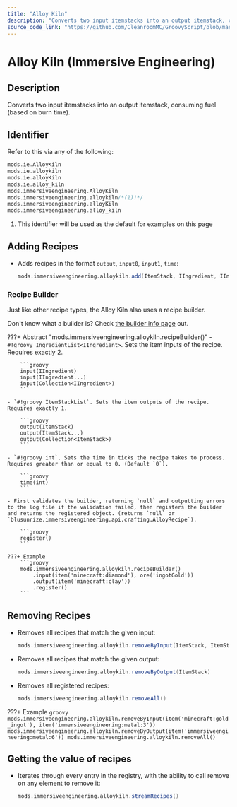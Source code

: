 ```yaml
---
title: "Alloy Kiln"
description: "Converts two input itemstacks into an output itemstack, consuming fuel (based on burn time)."
source_code_link: "https://github.com/CleanroomMC/GroovyScript/blob/master/src/main/java/com/cleanroommc/groovyscript/compat/mods/immersiveengineering/AlloyKiln.java"
---
```


# Alloy Kiln (Immersive Engineering)

## Description

Converts two input itemstacks into an output itemstack, consuming fuel (based on burn time).

## Identifier

Refer to this via any of the following:

```groovy hl_lines="6"
mods.ie.AlloyKiln
mods.ie.alloykiln
mods.ie.alloyKiln
mods.ie.alloy_kiln
mods.immersiveengineering.AlloyKiln
mods.immersiveengineering.alloykiln/*(1)!*/
mods.immersiveengineering.alloyKiln
mods.immersiveengineering.alloy_kiln
```

1. This identifier will be used as the default for examples on this page

## Adding Recipes

- Adds recipes in the format `output`, `input0`, `input1`, `time`:

    ```groovy
    mods.immersiveengineering.alloykiln.add(ItemStack, IIngredient, IIngredient, int)
    ```


### Recipe Builder

Just like other recipe types, the Alloy Kiln also uses a recipe builder.

Don't know what a builder is? Check [the builder info page](../../../groovy/builder.md) out.

???+ Abstract "mods.immersiveengineering.alloykiln.recipeBuilder()"
    - `#!groovy IngredientList<IIngredient>`. Sets the item inputs of the recipe. Requires exactly 2.

        ```groovy
        input(IIngredient)
        input(IIngredient...)
        input(Collection<IIngredient>)
        ```

    - `#!groovy ItemStackList`. Sets the item outputs of the recipe. Requires exactly 1.

        ```groovy
        output(ItemStack)
        output(ItemStack...)
        output(Collection<ItemStack>)
        ```

    - `#!groovy int`. Sets the time in ticks the recipe takes to process. Requires greater than or equal to 0. (Default `0`).

        ```groovy
        time(int)
        ```

    - First validates the builder, returning `null` and outputting errors to the log file if the validation failed, then registers the builder and returns the registered object. (returns `null` or `blusunrize.immersiveengineering.api.crafting.AlloyRecipe`).

        ```groovy
        register()
        ```

    ???+ Example
        ```groovy
        mods.immersiveengineering.alloykiln.recipeBuilder()
            .input(item('minecraft:diamond'), ore('ingotGold'))
            .output(item('minecraft:clay'))
            .register()
        ```



## Removing Recipes

- Removes all recipes that match the given input:

    ```groovy
    mods.immersiveengineering.alloykiln.removeByInput(ItemStack, ItemStack)
    ```

- Removes all recipes that match the given output:

    ```groovy
    mods.immersiveengineering.alloykiln.removeByOutput(ItemStack)
    ```

- Removes all registered recipes:

    ```groovy
    mods.immersiveengineering.alloykiln.removeAll()
    ```

???+ Example
    ```groovy
    mods.immersiveengineering.alloykiln.removeByInput(item('minecraft:gold_ingot'), item('immersiveengineering:metal:3'))
    mods.immersiveengineering.alloykiln.removeByOutput(item('immersiveengineering:metal:6'))
    mods.immersiveengineering.alloykiln.removeAll()
    ```

## Getting the value of recipes

- Iterates through every entry in the registry, with the ability to call remove on any element to remove it:

    ```groovy
    mods.immersiveengineering.alloykiln.streamRecipes()
    ```
